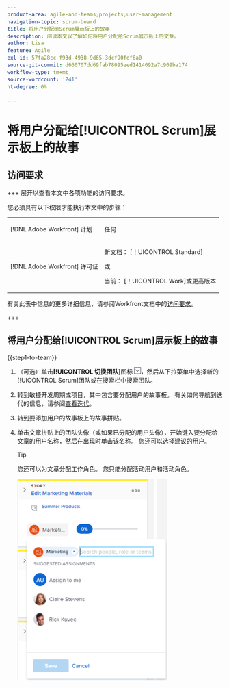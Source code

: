 ```yaml
---
product-area: agile-and-teams;projects;user-management
navigation-topic: scrum-board
title: 将用户分配给Scrum展示板上的故事
description: 阅读本文以了解如何将用户分配给Scrum展示板上的文章。
author: Lisa
feature: Agile
exl-id: 57fa28cc-f93d-4938-9d65-3dcf90fdf6a0
source-git-commit: d660707dd69fab78095eed1414092a7c909ba174
workflow-type: tm+mt
source-wordcount: '241'
ht-degree: 0%

---
```


# 将用户分配给[!UICONTROL Scrum]展示板上的故事

## 访问要求

+++ 展开以查看本文中各项功能的访问要求。

您必须具有以下权限才能执行本文中的步骤：

<table style="table-layout:auto"> 
 <tbody> 
  <tr> 
   <td role="rowheader">[!DNL Adobe Workfront] 计划</td> 
   <td> <p>任何</p> </td> 
  </tr> 
  <tr> 
   <td role="rowheader">[!DNL Adobe Workfront] 许可证</td> 
   <td> <p>新文档： [！UICONTROL Standard]</p> 
   或
   <p>当前： [！UICONTROL Work]或更高版本</p> </td> 
  </tr>
 </tbody> 
</table>

有关此表中信息的更多详细信息，请参阅Workfront文档中的[访问要求](/help/quicksilver/administration-and-setup/add-users/access-levels-and-object-permissions/access-level-requirements-in-documentation.md)。

+++

## 将用户分配给[!UICONTROL Scrum]展示板上的故事

{{step1-to-team}}

1. （可选）单击&#x200B;**[!UICONTROL 切换团队]**&#x200B;图标![切换团队图标](assets/switch-team-icon.png)，然后从下拉菜单中选择新的[!UICONTROL Scrum]团队或在搜索栏中搜索团队。

1. 转到敏捷开发周期或项目，其中包含要分配用户的故事板。 有关如何导航到迭代的信息，请参阅[查看迭代](../../../agile/use-scrum-in-an-agile-team/iterations/view-iteration.md)。
1. 转到要添加用户的故事板上的故事拼贴。
1. 单击文章拼贴上的团队头像（或如果已分配的用户头像），开始键入要分配给文章的用户名称，然后在出现时单击该名称。 您还可以选择建议的用户。

   >[!TIP]
   >
   >您还可以为文章分配工作角色。 您只能分配活动用户和活动角色。

   ![向故事卡添加工作](assets/addassignmenttostorycard-350x472.png)
